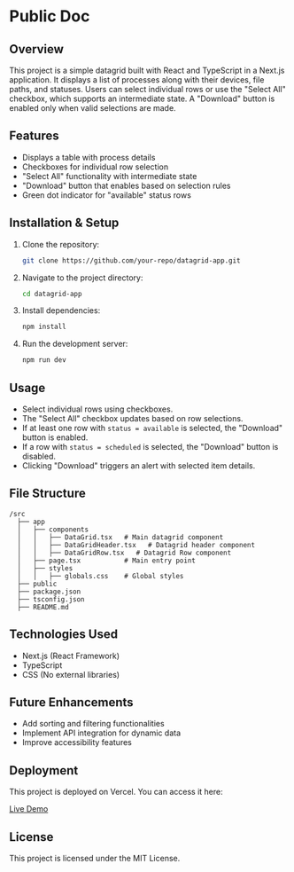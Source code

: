 # Public Doc

## Overview
This project is a simple datagrid built with React and TypeScript in a Next.js application. It displays a list of processes along with their devices, file paths, and statuses. Users can select individual rows or use the "Select All" checkbox, which supports an intermediate state. A "Download" button is enabled only when valid selections are made.

## Features
- Displays a table with process details
- Checkboxes for individual row selection
- "Select All" functionality with intermediate state
- "Download" button that enables based on selection rules
- Green dot indicator for "available" status rows

## Installation & Setup
1. Clone the repository:
   ```sh
   git clone https://github.com/your-repo/datagrid-app.git
   ```
2. Navigate to the project directory:
   ```sh
   cd datagrid-app
   ```
3. Install dependencies:
   ```sh
   npm install
   ```
4. Run the development server:
   ```sh
   npm run dev
   ```

## Usage
- Select individual rows using checkboxes.
- The "Select All" checkbox updates based on row selections.
- If at least one row with `status = available` is selected, the "Download" button is enabled.
- If a row with `status = scheduled` is selected, the "Download" button is disabled.
- Clicking "Download" triggers an alert with selected item details.

## File Structure
```
/src
  ├── app
  │   ├── components
  │   │   ├── DataGrid.tsx   # Main datagrid component
  │   │   ├── DataGridHeader.tsx   # Datagrid header component
  │   │   ├── DataGridRow.tsx   # Datagrid Row component
  │   ├── page.tsx           # Main entry point
  │   ├── styles
  │   │   ├── globals.css    # Global styles
  ├── public
  ├── package.json
  ├── tsconfig.json
  ├── README.md
```

## Technologies Used
- Next.js (React Framework)
- TypeScript
- CSS (No external libraries)

## Future Enhancements
- Add sorting and filtering functionalities
- Implement API integration for dynamic data
- Improve accessibility features

## Deployment
This project is deployed on Vercel. You can access it here:

[Live Demo](https://your-vercel-deployment-link.vercel.app)

## License
This project is licensed under the MIT License.

